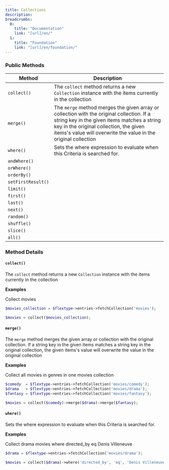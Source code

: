 ```yaml
---
title: Collections
description:
breadcrumbs:
  0:
    title: "Documentation"
    link: "[url]/en/"
  1:
    title: "Foundation"
    link: "[url]/en/foundation/"
---
```


### Public Methods

| Method | Description |
|---|---|
| `collect()` | The `collect` method returns a new `Collection` instance with the items currently in the collection |
| `merge()` | The `merge` method merges the given array or collection with the original collection. If a string key in the given items matches a string key in the original collection, the given items's value will overwrite the value in the original collection |
| `where()` | Sets the where expression to evaluate when this Criteria is searched for. |
| `andWhere()` |  |
| `orWhere()` |  |
| `orderBy()` |  |
| `setFirstResult()` |  |
| `limit()` |  |
| `first()` |  |
| `last()` |  |
| `next()` |  |
| `random()` |  |
| `shuffle()` |  |
| `slice()` |  |
| `all()` |  |  

### Method Details

#### `collect()`

The `collect` method returns a new `Collection` instance with the items currently in the collection

**Examples**

Collect movies

```php
$movies_collection = $flextype->entries->fetchCollection('movies');

$movies = collect($movies_collection);
```

#### `merge()`

The `merge` method merges the given array or collection with the original collection. If a string key in the given items matches a string key in the original collection, the given items's value will overwrite the value in the original collection

**Examples**

Collect all movies in genres in one movies collection

```php
$comedy  = $flextype->entries->fetchCollection('movies/comedy');
$drama   = $flextype->entries->fetchCollection('movies/drama');
$fantasy = $flextype->entries->fetchCollection('movies/fantasy');

$movies = collect($comedy)->merge($drama)->merge($fantasy);
```

#### `where()`

Sets the where expression to evaluate when this Criteria is searched for.

**Examples**

Collect drama movies where directed_by eq Denis Villeneuve

```php
$drama = $flextype->entries->fetchCollection('movies/drama');

$movies = collect($drama)->where('directed_by', 'eq', 'Denis Villeneuve');
```
